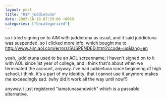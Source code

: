 ```yaml
---
layout: post
title: "RIP juddietuna"
date: 2003-10-18 07:29:00 +0000
categories: ["Uncategorized"]
---
```


so i tried signing on to AIM with juddietuna as usual, and it said juddietuna was suspended. so i clicked more info, which bought me to http://www.aim.aol.com/errors/SUSPENDED.html?ccode=us&lang=en

yeah, juddietuna used to be an AOL screenname; i haven't signed on to it with AOL since 1st year of college, and i think that's about when we terminated the account, anyway. i've had juddietuna since beginning of high school, i think. it's a part of my identity. that i cannot use it anymore makes me  exceedingly sad. (why did it work all the way until now?)

anyway. i just registered "iamatunasandwich" which is a passable alternative.